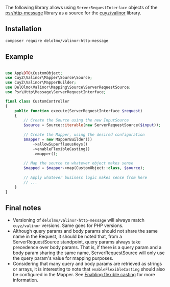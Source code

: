 The following library allows using `ServerRequestInterface` objects of the [psr/http-message](https://github.com/php-fig/http-message) library as a source for the [cuyz/valinor](https://github.com/cuyz/valinor) library.

## Installation

```bash
composer require delolmo/valinor-http-message
```

## Example

```php

use App\DTO\CustomObject;
use CuyZ\Valinor\Mapper\Source\Source;
use CuyZ\Valinor\MapperBuilder;
use DelOlmo\Valinor\Mapping\Source\ServerRequestSource;
use Psr\Http\Message\ServerRequestInterface;

final class CustomController
{
    public function execute(ServerRequestInterface $request)
    {
        // Create the Source using the new InputSource
        $source = Source::iterable(new ServerRequestSource($input));
        
        // Create the Mapper, using the desired configuration
        $mapper = new MapperBuilder())
            ->allowSuperfluousKeys()
            ->enableFlexibleCasting()
            ->mapper();
            
        // Map the source to whatever object makes sense
        $mapped = $mapper->map(CustomObject::class, $source);
        
        // Apply whatever business logic makes sense from here
        // ...
    }
}
```

## Final notes

- Versioning of `delolmo/valinor-http-message` will always match `cuyz/valinor` versions. Same goes for PHP versions.
- Although query params and body params should not share the same name in the Request, it should be noted that, from a ServerRequestSource standpoint, query params always take precedence over body params. That is, if there is a query param and a body param sharing the same name, ServerRequestSource will only use the query param's value for mapping purposes.
- Considering that many query and body params are retrieved as strings or arrays, it is interesting to note that `enableFlexibleCasting` should also be configured in the Mapper. See [Enabling flexible casting](https://valinor.cuyz.io/latest/mapping/type-strictness/#enabling-flexible-casting) for more information.
